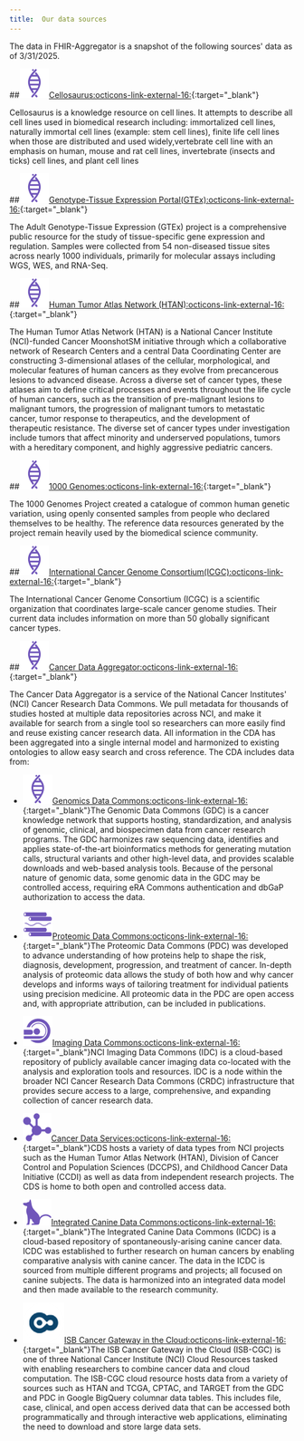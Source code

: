 ```yaml
---
title:  Our data sources
---
```

The data in FHIR-Aggregator is a snapshot of the following sources' data as of 3/31/2025.

##![](../images/genomic-data-commons-gdc_0.png)[Cellosaurus:octicons-link-external-16:](https://www.cellosaurus.org/){:target="_blank"}

Cellosaurus is a knowledge resource on cell lines. It attempts to describe all cell lines used in biomedical research including: immortalized cell lines, naturally immortal cell lines (example: stem cell lines), finite life cell lines when those are distributed and used widely,vertebrate cell line with an emphasis on human, mouse and rat cell lines, invertebrate (insects and ticks) cell lines, and plant cell lines

##![](../images/genomic-data-commons-gdc_0.png)[Genotype-Tissue Expression Portal(GTEx):octicons-link-external-16:](https://www.gtexportal.org/home/downloads/adult-gtex/overview){:target="_blank"}

The Adult Genotype-Tissue Expression (GTEx) project is a comprehensive public resource for the study of tissue-specific gene expression and regulation. Samples were collected from 54 non-diseased tissue sites across nearly 1000 individuals, primarily for molecular assays including WGS, WES, and RNA-Seq.

##![](../images/genomic-data-commons-gdc_0.png)[Human Tumor Atlas Network (HTAN):octicons-link-external-16:](https://data.humantumoratlas.org/data-access){:target="_blank"}

The Human Tumor Atlas Network (HTAN) is a National Cancer Institute (NCI)-funded Cancer MoonshotSM initiative through which a collaborative network of Research Centers and a central Data Coordinating Center are constructing 3-dimensional atlases of the cellular, morphological, and molecular features of human cancers as they evolve from precancerous lesions to advanced disease. Across a diverse set of cancer types, these atlases aim to define critical processes and events throughout the life cycle of human cancers, such as the transition of pre-malignant lesions to malignant tumors, the progression of malignant tumors to metastatic cancer, tumor response to therapeutics, and the development of therapeutic resistance. The diverse set of cancer types under investigation include tumors that affect minority and underserved populations, tumors with a hereditary component, and highly aggressive pediatric cancers.

##![](../images/genomic-data-commons-gdc_0.png)[1000 Genomes:octicons-link-external-16:](https://www.internationalgenome.org/){:target="_blank"}

The 1000 Genomes Project created a catalogue of common human genetic variation, using openly consented samples from people who declared themselves to be healthy. The reference data resources generated by the project remain heavily used by the biomedical science community.


##![](../images/genomic-data-commons-gdc_0.png)[International Cancer Genome Consortium(ICGC):octicons-link-external-16:](https://www.icgc-argo.org/){:target="_blank"}

The International Cancer Genome Consortium (ICGC) is a scientific organization that coordinates large-scale cancer genome studies. Their current data includes information on more than 50 globally significant cancer types.

##![](../images/genomic-data-commons-gdc_0.png)[Cancer Data Aggregator:octicons-link-external-16:](https://cda.readthedocs.io/en/latest/){:target="_blank"}

The Cancer Data Aggregator is a service of the National Cancer Institutes' (NCI) Cancer Research Data Commons. We pull metadata for thousands of studies hosted at multiple data repositories across NCI, and make it available for search from a single tool so researchers can more easily find and reuse existing cancer research data. All information in the CDA has been aggregated into a single internal model and harmonized to existing ontologies to allow easy search and cross reference. The CDA includes data from: 


- ![](../images/genomic-data-commons-gdc_0.png)[Genomics Data Commons:octicons-link-external-16:](https://datacommons.cancer.gov/repository/genomic-data-commons){:target="_blank"}The Genomic Data Commons (GDC) is a cancer knowledge network that supports hosting, standardization, and analysis of genomic, clinical, and biospecimen data from cancer research programs. The GDC harmonizes raw sequencing data, identifies and applies state-of-the-art bioinformatics methods for generating mutation calls, structural variants and other high-level data, and provides scalable downloads and web-based analysis tools. Because of the personal nature of genomic data, some genomic data in the GDC may be controlled access, requiring eRA Commons authentication and dbGaP authorization to access the data. 


- ![](../images/proteomic-data-commons-pdc_0.png)[Proteomic Data Commons:octicons-link-external-16:](https://datacommons.cancer.gov/repository/proteomic-data-commons){:target="_blank"}The Proteomic Data Commons (PDC) was developed to advance understanding of how proteins help to shape the risk, diagnosis, development, progression, and treatment of cancer. In-depth analysis of proteomic data allows the study of both how and why cancer develops and informs ways of tailoring treatment for individual patients using precision medicine. All proteomic data in the PDC are open access and, with appropriate attribution, can be included in publications.


- ![](../images/imaging-data-commons-idc_0.png)[Imaging Data Commons:octicons-link-external-16:](https://datacommons.cancer.gov/repository/imaging-data-commons){:target="_blank"}NCI Imaging Data Commons (IDC) is a cloud-based repository of publicly available cancer imaging data co-located with the analysis and exploration tools and resources. IDC is a node within the broader NCI Cancer Research Data Commons (CRDC) infrastructure that provides secure access to a large, comprehensive, and expanding collection of cancer research data.

- ![](../images/cancer-data-service-cds_0.png)[Cancer Data Services:octicons-link-external-16:](https://datacommons.cancer.gov/repository/cancer-data-service){:target="_blank"}CDS hosts a variety of data types from NCI projects such as the Human Tumor Atlas Network (HTAN), Division of Cancer Control and Population Sciences (DCCPS), and Childhood Cancer Data Initiative (CCDI) as well as data from independent research projects. The CDS is home to both open and controlled access data.

- ![](../images/integrated-canine-data-commons-icdc_0.png)[Integrated Canine Data Commons:octicons-link-external-16:](https://caninecommons.cancer.gov/#/explore){:target="_blank"}The Integrated Canine Data Commons (ICDC) is a cloud-based repository of spontaneously-arising canine cancer data. ICDC was established to further research on human cancers by enabling comparative analysis with canine cancer. The data in the ICDC is sourced from multiple different programs and projects; all focused on canine subjects. The data is harmonized into an integrated data model and then made available to the research community. 

- ![](../images/isb-cancer-gateway-in-the-cloud.png)[ISB Cancer Gateway in the Cloud:octicons-link-external-16:](https://www.isb-cgc.org/){:target="_blank"}The ISB Cancer Gateway in the Cloud (ISB-CGC) is one of three National Cancer Institute (NCI) Cloud Resources tasked with enabling researchers to combine cancer data and cloud computation. The ISB-CGC cloud resource hosts data from a variety of sources such as HTAN and TCGA, CPTAC, and TARGET from the GDC and PDC in Google BigQuery columnar data tables. This includes file, case, clinical, and open access derived data that can be accessed both programmatically and through interactive web applications, eliminating the need to download and store large data sets.


